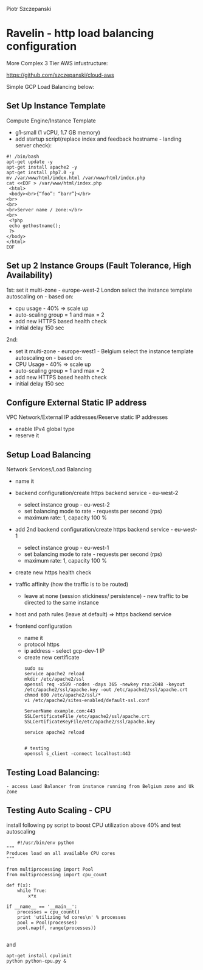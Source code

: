 Piotr Szczepanski

# Ravelin - http load balancing configuration

More Complex 3 Tier AWS infustructure: 

https://github.com/szczepanski/cloud-aws

Simple GCP Load Balancing below: 

## Set Up Instance Template 

Compute Engine/Instance Template
- g1-small (1 vCPU, 1.7 GB memory)
- add startup script(replace index and feedback hostname - landing server check):

```shell 
#! /bin/bash
apt-get update -y
apt-get install apache2 -y
apt-get install php7.0 -y
mv /var/www/html/index.html /var/www/html/index.php
cat <<EOF > /var/www/html/index.php
 <html>
 <body><br>{“foo”: “barr”}</br>
<br>
<br>
<br>Server name / zone:</br>
<br>
 <?php
 echo gethostname();
 ?>
</body>
</html>
EOF

```

## Set up 2 Instance Groups (Fault Tolerance, High Availability)

1st:
set it multi-zone - europe-west-2 London
select the instance template
autoscaling on - based on:
- cpu usage - 40% => scale up
- auto-scaling group = 1 and max = 2
- add new HTTPS based health check 
- initial delay 150 sec

2nd:
  - set it multi-zone - europe-west1 - Belgium
select the instance template
autoscaling on - based on:
- CPU Usage - 40% => scale up
- auto-scaling group = 1 and max = 2
- add new HTTPS based health check 
- initial delay 150 sec

## Configure External Static IP address

VPC Network/External IP addresses/Reserve static IP addresses
- enable IPv4 global type
- reserve it

## Setup Load Balancing

Network Services/Load Balancing
- name it
- backend configuration/create https backend service - eu-west-2
  - select instance group - eu-west-2
  - set balancing mode to rate - requests per second (rps)
  - maximum rate: 1, capacity 100 %
 
- add 2nd backend configuration/create https backend service - eu-west-1
  - select instance group - eu-west-1
  - set balancing mode to rate - requests per second (rps)
  - maximum rate: 1, capacity 100 %
 
- create new https health check 
- traffic affinity (how the traffic is to be routed) 
  - leave at none (session stickiness/ persistence) - new traffic to be directed to the same instance

- host and path rules (leave at default) => https backend service
- frontend configuration
  - name it
  - protocol https
  - ip address - select gcp-dev-1 IP
  - create new certificate
    ```shell
    sudo su
    service apache2 reload
    mkdir /etc/apache2/ssl
    openssl req -x509 -nodes -days 365 -newkey rsa:2048 -keyout /etc/apache2/ssl/apache.key -out /etc/apache2/ssl/apache.crt
    chmod 600 /etc/apache2/ssl/*
    vi /etc/apache2/sites-enabled/default-ssl.conf
    
    ServerName example.com:443
    SSLCertificateFile /etc/apache2/ssl/apache.crt
    SSLCertificateKeyFile/etc/apache2/ssl/apache.key
    
    service apache2 reload
    
    
    # testing
    openssl s_client -connect localhost:443

    ```
## Testing Load Balancing: 
    - access Load Balancer from instance running from Belgium zone and Uk Zone
    
## Testing Auto Scaling - CPU  
install following py script to boost CPU utilization above 40% and test autoscaling

```shell
    #!/usr/bin/env python
"""
Produces load on all available CPU cores
"""

from multiprocessing import Pool
from multiprocessing import cpu_count

def f(x):
    while True:
        x*x

if __name__ == '__main__':
    processes = cpu_count()
    print 'utilizing %d cores\n' % processes
    pool = Pool(processes)
    pool.map(f, range(processes))
    
```    
 and
 ```shell
 apt-get install cpulimit
 python python-cpu.py &
 ```
